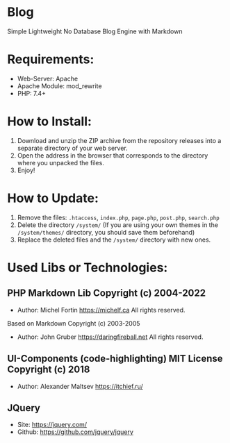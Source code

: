 # Blog
Simple Lightweight No Database Blog Engine with Markdown

# Requirements:
- Web-Server: Apache
- Apache Module: mod_rewrite
- PHP: 7.4+

# How to Install:
1. Download and unzip the ZIP archive from the repository releases into a separate directory of your web server.
2. Open the address in the browser that corresponds to the directory where you unpacked the files.
3. Enjoy!

# How to Update:
1. Remove the files: `.htaccess`, `index.php`, `page.php`, `post.php`, `search.php`
2. Delete the directory `/system/` (If you are using your own themes in the `/system/themes/` directory, you should save them beforehand)
3. Replace the deleted files and the `/system/` directory with new ones.

# Used Libs or Technologies:

## PHP Markdown Lib Copyright (c) 2004-2022 
- Author: Michel Fortin https://michelf.ca All rights reserved.

Based on Markdown Copyright (c) 2003-2005 
- Author: John Gruber https://daringfireball.net All rights reserved.

## UI-Components (code-highlighting) MIT License Copyright (c) 2018 
- Author: Alexander Maltsev https://itchief.ru/

## JQuery
- Site: https://jquery.com/
- Github: https://github.com/jquery/jquery